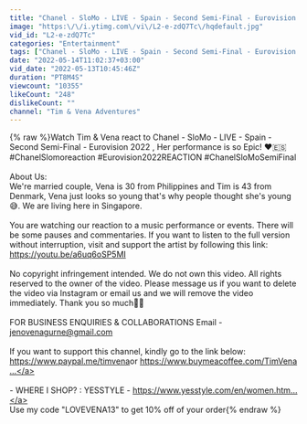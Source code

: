 ```yaml
---
title: "Chanel - SloMo - LIVE - Spain - Second Semi-Final - Eurovision 2022 REACTION🇪🇸"
image: "https:\/\/i.ytimg.com\/vi\/L2-e-zdQ7Tc\/hqdefault.jpg"
vid_id: "L2-e-zdQ7Tc"
categories: "Entertainment"
tags: ["Chanel - SloMo - LIVE - Spain - Second Semi-Final - Eurovision 2022 reaction","Eurovision 2022 reaction","Chanel - SloMo - LIVE - Spain - Second Semi-Final"]
date: "2022-05-14T11:02:37+03:00"
vid_date: "2022-05-13T10:45:46Z"
duration: "PT8M4S"
viewcount: "10355"
likeCount: "248"
dislikeCount: ""
channel: "Tim & Vena Adventures"
---
```

{% raw %}Watch Tim &amp; Vena react to Chanel - SloMo - LIVE - Spain - Second Semi-Final - Eurovision 2022 , Her performance is so Epic! ❤️🇪🇸<br />#ChanelSlomoreaction #Eurovision2022REACTION #ChanelSloMoSemiFinal<br /><br />About Us:<br />We're married couple, Vena is 30 from Philippines and Tim is 43 from Denmark, Vena just looks so young that's why people thought she's young😅. We are living here in Singapore.<br /><br />You are watching our reaction to a music performance or events. There will be some pauses and commentaries. If you want to listen to the full version without interruption, visit and support the artist by following this link: <a rel="nofollow" target="blank" href="https://youtu.be/a6uq6oSP5MI">https://youtu.be/a6uq6oSP5MI</a><br /><br />No copyright infringement intended. We do not own this video. All rights reserved to the owner of the video. Please message us if you want to delete the video via Instagram or email us and we will remove the video immediately. Thank you so much🙏🤗<br /><br />FOR BUSINESS ENQUIRIES &amp; COLLABORATIONS Email - jenovenagurne@gmail.com <br /><br />If you want to support this channel,  kindly go to the link below:<br /><a rel="nofollow" target="blank" href="https://www.paypal.me/timvena​​​​​">https://www.paypal.me/timvena​​​​​</a> or <a rel="nofollow" target="blank" href="https://www.buymeacoffee.com/TimVena​...">https://www.buymeacoffee.com/TimVena​...</a><br /><br /> - WHERE I SHOP? : YESSTYLE - <a rel="nofollow" target="blank" href="https://www.yesstyle.com/en/women.htm...">https://www.yesstyle.com/en/women.htm...</a><br /> Use my code &quot;LOVEVENA13&quot; to get 10% off of your order{% endraw %}
